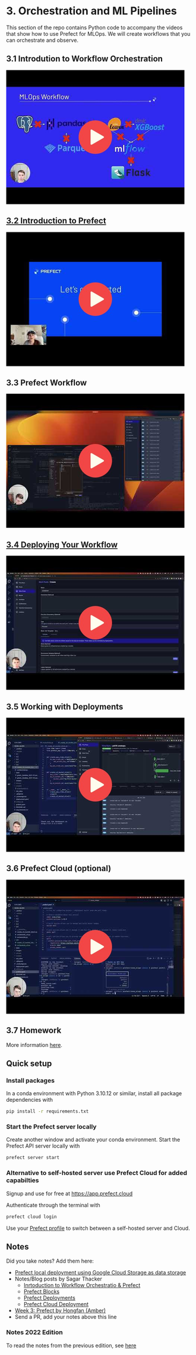 # 3. Orchestration and ML Pipelines

This section of the repo contains Python code to accompany the videos that show how to use Prefect for MLOps. We will create workflows that you can orchestrate and observe.

## 3.1 Introdution to Workflow Orchestration

<a href="https://www.youtube.com/watch?v=Cqb7wyaNF08&list=PL3MmuxUbc_hIUISrluw_A7wDSmfOhErJK">
  <img src="images/thumbnail-3-01.jpg">

## 3.2 Introduction to Prefect

<a href="https://www.youtube.com/watch?v=rTUBTvXvXvM&list=PL3MmuxUbc_hIUISrluw_A7wDSmfOhErJK">
  <img src="images/thumbnail-3-02.jpg">
</a>

## 3.3 Prefect Workflow

<a href="https://www.youtube.com/watch?v=x3bV8yMKjtc&list=PL3MmuxUbc_hIUISrluw_A7wDSmfOhErJK">
  <img src="images/thumbnail-3-03.jpg">

## 3.4 Deploying Your Workflow

<a href="https://www.youtube.com/watch?v=3YjagezFhOo&list=PL3MmuxUbc_hIUISrluw_A7wDSmfOhErJK">
  <img src="images/thumbnail-3-04.jpg">
</a>

## 3.5 Working with Deployments

<a href="https://www.youtube.com/watch?v=jVmaaqs63O8&list=PL3MmuxUbc_hIUISrluw_A7wDSmfOhErJK">
  <img src="images/thumbnail-3-05.jpg">
</a>

## 3.6 Prefect Cloud (optional)

<a href="https://www.youtube.com/watch?v=y89Ww85EUdo&list=PL3MmuxUbc_hIUISrluw_A7wDSmfOhErJK">
  <img src="images/thumbnail-3-06.jpg">
</a>

## 3.7 Homework

More information [here](../cohorts/2023/03-orchestration/homework.md).

## Quick setup

### Install packages

In a conda environment with Python 3.10.12 or similar, install all package dependencies with

```bash
pip install -r requirements.txt
```

### Start the Prefect server locally

Create another window and activate your conda environment. Start the Prefect API server locally with

```bash
prefect server start
```

### Alternative to self-hosted server use Prefect Cloud for added capabilties

Signup and use for free at <https://app.prefect.cloud>

Authenticate through the terminal with

```bash
prefect cloud login
```

Use your [Prefect profile](https://docs.prefect.io/latest/concepts/settings/) to switch between a self-hosted server and Cloud.

## Notes

Did you take notes? Add them here:

* [Prefect local deployment using Google Cloud Storage as data storage](https://github.com/ugm2/mlops-zoomcamp-workshop/tree/main/03-workflow-orchestration/3.5)
* Notes/Blog posts by Sagar Thacker
  * [Inrtoduction to Workflow Orchestratio & Prefect](https://sagarthacker.com/posts/mlops/intro_workflow_orchestration.html)
  * [Prefect Blocks](https://sagarthacker.com/posts/mlops/prefect-blocks.html)
  * [Prefect Deployments](https://sagarthacker.com/posts/mlops/prefect-deployment.html)
  * [Prefect Cloud Deployment](https://sagarthacker.com/posts/mlops/prefect-cloud.html)
* [Week 3: Prefect by Hongfan (Amber)](https://github.com/Muhongfan/MLops/blob/main/03-orchestration/README.md)
* Send a PR, add your notes above this line

### Notes 2022 Edition

To read the notes from the previous edition, see [here](../cohorts/2022/03-orchestration/README.md)

